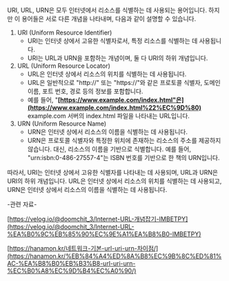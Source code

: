 URI, URL, URN은 모두 인터넷에서 리소스를 식별하는 데 사용되는 용어입니다. 하지만 이 용어들은 서로 다른 개념을 나타내며, 다음과 같이 설명할 수 있습니다.

1. URI (Uniform Resource Identifier)
    - URI는 인터넷 상에서 고유한 식별자로서, 특정 리소스를 식별하는 데 사용됩니다.
    - URI는 URL과 URN을 포함하는 개념이며, 둘 다 URI의 하위 개념입니다.
2. URL (Uniform Resource Locator)
    - URL은 인터넷 상에서 리소스의 위치를 식별하는 데 사용됩니다.
    - URL은 일반적으로 "http://" 또는 "https://"와 같은 프로토콜 식별자, 도메인 이름, 포트 번호, 경로 등의 정보를 포함합니다.
    - 예를 들어, "**[https://www.example.com/index.html"은](https://www.example.com/index.html%22%EC%9D%80)** example.com 서버의 index.html 파일을 나타내는 URL입니다.
3. URN (Uniform Resource Name)
    - URN은 인터넷 상에서 리소스의 이름을 식별하는 데 사용됩니다.
    - URN은 프로토콜 식별자와 특정한 위치에 존재하는 리소스의 주소를 제공하지 않습니다. 대신, 리소스의 이름을 기반으로 식별합니다. 예를 들어, "urn:isbn:0-486-27557-4"는 ISBN 번호를 기반으로 한 책의 URN입니다.

따라서, URI는 인터넷 상에서 고유한 식별자를 나타내는 데 사용되며, URL과 URN은 URI의 하위 개념입니다. URL은 인터넷 상에서 리소스의 위치를 식별하는 데 사용되고, URN은 인터넷 상에서 리소스의 이름을 식별하는 데 사용됩니다.

-관련 자료-

[https://velog.io/@doomchit_3/Internet-URL-개념잡기-IMBETPY](https://velog.io/@doomchit_3/Internet-URL-%EA%B0%9C%EB%85%90%EC%9E%A1%EA%B8%B0-IMBETPY)

[https://hanamon.kr/네트워크-기본-url-uri-urn-차이점/](https://hanamon.kr/%EB%84%A4%ED%8A%B8%EC%9B%8C%ED%81%AC-%EA%B8%B0%EB%B3%B8-url-uri-urn-%EC%B0%A8%EC%9D%B4%EC%A0%90/)
